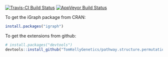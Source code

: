 [![Travis-CI Build Status](https://travis-ci.org/TomKellyGenetics/pathway.structure.permutation.svg?branch=master)](https://travis-ci.org/TomKellyGenetics/pathway.structure.permutation)
[![AppVeyor Build Status](https://ci.appveyor.com/api/projects/status/github/TomKellyGenetics/pathway.structure.permutation?branch=master&svg=true)](https://ci.appveyor.com/project/TomKellyGenetics/pathway.structure.permutation)


To get the iGraph package from CRAN:

```R
install.packages("igraph")
```

To get the extensions from github:

```R
# install.packages("devtools")
devtools::install_github("TomKellyGenetics/pathway.structure.permutation")
```
